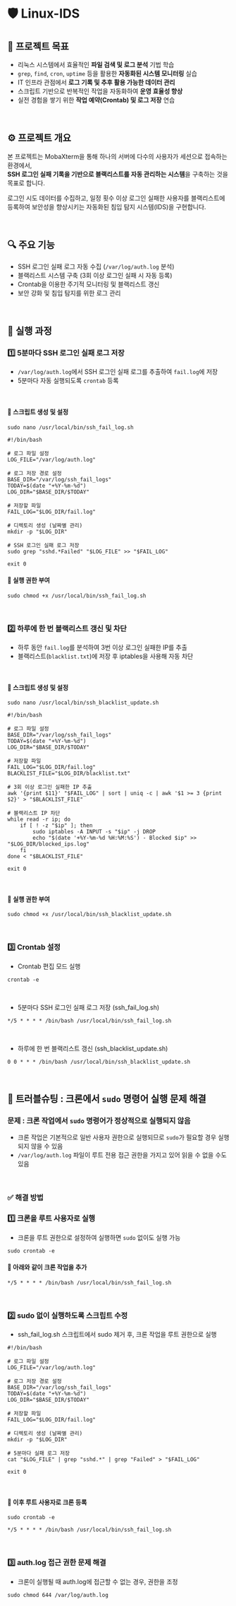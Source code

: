 # 🛡️ Linux-IDS

## 🎯 프로젝트 목표

- 리눅스 시스템에서 효율적인 **파일 검색 및 로그 분석** 기법 학습  
- `grep`, `find`, `cron`, `uptime` 등을 활용한 **자동화된 시스템 모니터링** 실습  
- IT 인프라 관점에서 **로그 기록 및 추후 활용 가능한 데이터 관리**  
- 스크립트 기반으로 반복적인 작업을 자동화하여 **운영 효율성 향상**  
- 실전 경험을 쌓기 위한 **작업 예약(Crontab) 및 로그 저장** 연습 

<br>

## ⚙️ 프로젝트 개요
본 프로젝트는 MobaXterm을 통해 하나의 서버에 다수의 사용자가 세션으로 접속하는 환경에서,  
**SSH 로그인 실패 기록을 기반으로 블랙리스트를 자동 관리하는 시스템**을 구축하는 것을 목표로 합니다.<br>

로그인 시도 데이터를 수집하고, 일정 횟수 이상 로그인 실패한 사용자를 블랙리스트에 등록하여 보안성을 향상시키는 자동화된 침입 탐지 시스템(IDS)을 구현합니다.

<br>

## 🔍 주요 기능
- SSH 로그인 실패 로그 자동 수집 (`/var/log/auth.log` 분석)
- 블랙리스트 시스템 구축 (3회 이상 로그인 실패 시 자동 등록)
- Crontab을 이용한 주기적 모니터링 및 블랙리스트 갱신
- 보안 강화 및 침입 탐지를 위한 로그 관리

<br>

## 📝 실행 과정
### **1️⃣ 5분마다 SSH 로그인 실패 로그 저장**
- `/var/log/auth.log`에서 SSH 로그인 실패 로그를 추출하여 `fail.log`에 저장
- 5분마다 자동 실행되도록 `crontab` 등록

<br>

#### **📌 스크립트 생성 및 설정**
```
sudo nano /usr/local/bin/ssh_fail_log.sh

#!/bin/bash

# 로그 파일 설정
LOG_FILE="/var/log/auth.log"

# 로그 저장 경로 설정
BASE_DIR="/var/log/ssh_fail_logs"
TODAY=$(date "+%Y-%m-%d")
LOG_DIR="$BASE_DIR/$TODAY"

# 저장할 파일
FAIL_LOG="$LOG_DIR/fail.log"

# 디렉토리 생성 (날짜별 관리)
mkdir -p "$LOG_DIR"

# SSH 로그인 실패 로그 저장
sudo grep "sshd.*Failed" "$LOG_FILE" >> "$FAIL_LOG"

exit 0
```

#### **📌 실행 권한 부여**
```
sudo chmod +x /usr/local/bin/ssh_fail_log.sh
```

<br>

### **2️⃣ 하루에 한 번 블랙리스트 갱신 및 차단**
- 하루 동안 `fail.log`를 분석하여 3번 이상 로그인 실패한 IP를 추출
- 블랙리스트(`blacklist.txt`)에 저장 후 iptables을 사용해 자동 차단

<br>

#### **📌 스크립트 생성 및 설정**
```
sudo nano /usr/local/bin/ssh_blacklist_update.sh

#!/bin/bash

# 로그 파일 설정
BASE_DIR="/var/log/ssh_fail_logs"
TODAY=$(date "+%Y-%m-%d")
LOG_DIR="$BASE_DIR/$TODAY"

# 저장할 파일
FAIL_LOG="$LOG_DIR/fail.log"
BLACKLIST_FILE="$LOG_DIR/blacklist.txt"

# 3회 이상 로그인 실패한 IP 추출
awk '{print $11}' "$FAIL_LOG" | sort | uniq -c | awk '$1 >= 3 {print $2}' > "$BLACKLIST_FILE"

# 블랙리스트 IP 차단
while read -r ip; do
    if [ ! -z "$ip" ]; then
        sudo iptables -A INPUT -s "$ip" -j DROP
        echo "$(date '+%Y-%m-%d %H:%M:%S') - Blocked $ip" >> "$LOG_DIR/blocked_ips.log"
    fi
done < "$BLACKLIST_FILE"

exit 0
```
<br>

#### **📌 실행 권한 부여**
```
sudo chmod +x /usr/local/bin/ssh_blacklist_update.sh
```

<br>

### **3️⃣ Crontab 설정**
- Crontab 편집 모드 실행
```
crontab -e
```

<br>

- 5분마다 SSH 로그인 실패 로그 저장 (ssh_fail_log.sh)
```
*/5 * * * * /bin/bash /usr/local/bin/ssh_fail_log.sh
```

<br>

- 하루에 한 번 블랙리스트 갱신 (ssh_blacklist_update.sh)
```
0 0 * * * /bin/bash /usr/local/bin/ssh_blacklist_update.sh
```
<br>

## 🚨 트러블슈팅 : 크론에서 `sudo` 명령어 실행 문제 해결  

### 문제 : 크론 작업에서 `sudo` 명령어가 정상적으로 실행되지 않음  
- 크론 작업은 기본적으로 일반 사용자 권한으로 실행되므로 `sudo`가 필요할 경우 실행되지 않을 수 있음  
- `/var/log/auth.log` 파일이 루트 전용 접근 권한을 가지고 있어 읽을 수 없을 수도 있음  

<br>

### ✅ 해결 방법  

### 1️⃣ 크론을 루트 사용자로 실행  
- 크론을 루트 권한으로 설정하여 실행하면 `sudo` 없이도 실행 가능  
```
sudo crontab -e
```

#### 📌 아래와 같이 크론 작업을 추가
```
*/5 * * * * /bin/bash /usr/local/bin/ssh_fail_log.sh
```

<br>

### 2️⃣ sudo 없이 실행하도록 스크립트 수정
- ssh_fail_log.sh 스크립트에서 sudo 제거 후, 크론 작업을 루트 권한으로 실행
```
#!/bin/bash

# 로그 파일 설정
LOG_FILE="/var/log/auth.log"

# 로그 저장 경로 설정
BASE_DIR="/var/log/ssh_fail_logs"
TODAY=$(date "+%Y-%m-%d")
LOG_DIR="$BASE_DIR/$TODAY"

# 저장할 파일
FAIL_LOG="$LOG_DIR/fail.log"

# 디렉토리 생성 (날짜별 관리)
mkdir -p "$LOG_DIR"

# 5분마다 실패 로그 저장
cat "$LOG_FILE" | grep "sshd.*" | grep "Failed" > "$FAIL_LOG"

exit 0
```

<br>

#### 📌 이후 루트 사용자로 크론 등록
```
sudo crontab -e

*/5 * * * * /bin/bash /usr/local/bin/ssh_fail_log.sh
```

<br>

### 3️⃣ auth.log 접근 권한 문제 해결
- 크론이 실행될 때 auth.log에 접근할 수 없는 경우, 권한을 조정
```
sudo chmod 644 /var/log/auth.log
```
